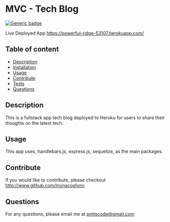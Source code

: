 # MVC - Tech Blog
[![Generic badge](https://img.shields.io/badge/license-MIT-blue.svg)](https://shields.io/)


 Live Deployed App <https://powerful-ridge-53107.herokuapp.com/>

## Table of content
- [Description](#description)
- [Installation](#installation)
- [Usage](#usage)
- [Contribute](#contribute)
- [Tests](#tests)
- [Questions](#question)
    
## Description
This is a fullstack app tech blog deployed to Heroku for users to share their thoughts on the latest tech.


## Usage

This app uses, handlebars.js, express.js, sequelize, as the main packages.


## Contribute
If you would like to contribute, please checkout <http://www.github.com/monacoglynn>
    
## Questions
For any questions, please email me at <pmtgcode@gmail.com>
